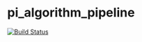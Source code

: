 # pi_algorithm_pipeline

[![Build Status](http://3.218.159.109/buildStatus/icon?job=chapter_03%2Fpi_algorithm_pipeline)](http://ec2-54-86-111-93.compute-1.amazonaws.com/job/chapter_03/job/pi_algorithm_pipeline/)


